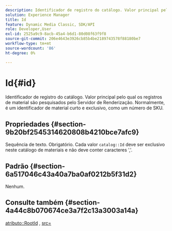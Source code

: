 ```yaml
---
description: Identificador de registro do catálogo. Valor principal pelo qual os registros de material são pesquisados pelo Servidor de Renderização. Normalmente, é um identificador de material curto e exclusivo, como um número de SKU.
solution: Experience Manager
title: Id
feature: Dynamic Media Classic, SDK/API
role: Developer,User
exl-id: 2525a9c9-8acb-45a4-b6d1-80d08f63f9f8
source-git-commit: 206e4643e3926cb85b4be2189743578f88180be7
workflow-type: tm+mt
source-wordcount: '86'
ht-degree: 0%

---
```


# Id{#id}

Identificador de registro do catálogo. Valor principal pelo qual os registros de material são pesquisados pelo Servidor de Renderização. Normalmente, é um identificador de material curto e exclusivo, como um número de SKU.

## Propriedades {#section-9b20bf2545314620808b4210bce7afc9}

Sequência de texto. Obrigatório. Cada valor `catalog::Id` deve ser exclusivo neste catálogo de materiais e não deve conter caracteres &#39;,&#39;.

## Padrão {#section-6a517046c43a40a7ba0af0212b5f31d2}

Nenhum.

## Consulte também {#section-4a44c8b070674ce3a7f2c13a3003a14a}

[atributo::RootId](../../../../../ir-api/material-cat/image-rendering-api-ref/c-ir-material-catalog/c-ir-attributes-reference/r-ir-rootid.md#reference-54b42b7125824be593378c1accb70d5a) ,  [src=](../../../../../ir-api/http-protocol/image-rendering-api-ref/c-ir-http-protocol-ref/c-ir-http-protocol-command-reference/r-ir-src.md#reference-62c98abad22149d68d405ed6aaff8272)
